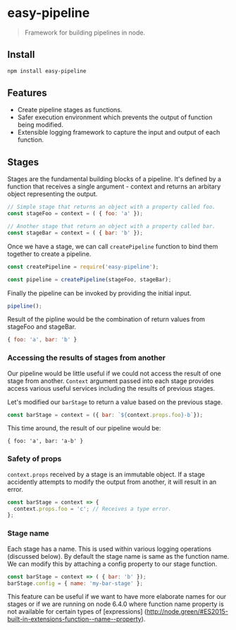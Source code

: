 # easy-pipeline
> Framework for building pipelines in node.

## Install
```sh
npm install easy-pipeline
```

## Features
- Create pipeline stages as functions.
- Safer execution environment which prevents the output of function being modified.
- Extensible logging framework to capture the input and output of each function.

## Stages
Stages are the fundamental building blocks of a pipeline. 
It's defined by a function that receives a single argument - context and 
returns an arbitary object representing the output.

```javascript
// Simple stage that returns an object with a property called foo.
const stageFoo = context = ( { foo: 'a' });

// Another stage that return an object with a property called bar.
const stageBar = context = ( { bar: 'b' });
```

Once we have a stage, we can call ```createPipeline``` function to bind them 
together to create a pipeline. 

```javascript
const createPipeline = require('easy-pipeline');

const pipeline = createPipeline(stageFoo, stageBar);
```

Finally the pipeline can be invoked by providing the initial input.

```javascript
pipeline();
```

Result of the pipline would be the combination of return values from stageFoo 
and stageBar.

```javascript
{ foo: 'a', bar: 'b' }
```

### Accessing the results of stages from another
Our pipeline would be little useful if we could not access the result of 
one stage from another. ```Context``` argument passed into each stage provides
access various useful services including the results of previous stages.

Let's modified our ```barStage``` to return a value based on the previous stage.

```javascript
const barStage = context = ({ bar: `${context.props.foo}-b`});
```

This time around, the result of our pipeline would be:
```
{ foo: 'a', bar: 'a-b' }
```

### Safety of props
```context.props``` received by a stage is an immutable object. If a stage
accidently attempts to modify the output from another, it will result in an error.

```javascript
const barStage = context => {
  context.props.foo = 'c'; // Receives a type error.
};
```

### Stage name
Each stage has a name. This is used within various logging operations 
(discussed below). By default the stage name is same as the function name. 
We can modify this by attaching a config property to our stage function.

```javascript
const barStage = context => ( { bar: 'b' });
barStage.config = { name: 'my-bar-stage' };
```

This feature can be useful if we want to have more elaborate names for our 
stages or if we are running on node 6.4.0 where function name property is 
not available for certain types of [expressions] (http://node.green/#ES2015-built-in-extensions-function--name--property). 

